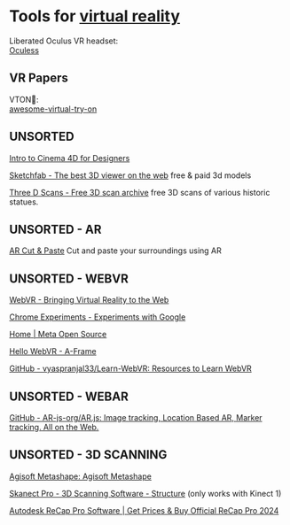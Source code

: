 
# Tools for [virtual reality](https://trendless.tech/vr/)

Liberated Oculus VR headset:  
[Oculess](https://github.com/basti564/Oculess)

## VR Papers

VTON💩:  
[awesome-virtual-try-on](https://github.com/minar09/awesome-virtual-try-on)

## UNSORTED

[Intro to Cinema 4D for Designers](https://www.3dfordesigners.com/)

[Sketchfab - The best 3D viewer on the web](https://sketchfab.com/)
free & paid 3d models

[Three D Scans - Free 3D scan archive](https://threedscans.com/)
free 3D scans of various historic statues.

## UNSORTED - AR

[AR Cut & Paste](https://github.com/cyrildiagne/ar-cutpaste)
Cut and paste your surroundings using AR

## UNSORTED - WEBVR

[WebVR - Bringing Virtual Reality to the Web](https://webvr.info/)

[Chrome Experiments - Experiments with Google](https://experiments.withgoogle.com/collection/chrome)

[Home | Meta Open Source](https://opensource.fb.com/)

[Hello WebVR - A-Frame](https://aframe.io/examples/)

[GitHub - vyaspranjal33/Learn-WebVR: Resources to Learn WebVR](https://github.com/vyaspranjal33/Learn-WebVR)

## UNSORTED - WEBAR

[GitHub - AR-js-org/AR.js: Image tracking, Location Based AR, Marker tracking. All on the Web.](https://github.com/AR-js-org/AR.js)

## UNSORTED - 3D SCANNING

[Agisoft Metashape: Agisoft Metashape](https://www.agisoft.com/)

[Skanect Pro - 3D Scanning Software - Structure](https://structure.io/skanect)
(only works with Kinect 1)

[Autodesk ReCap Pro Software | Get Prices & Buy Official ReCap Pro 2024](https://www.autodesk.com/products/recap/overview?term=1-YEAR&tab=subscription)
